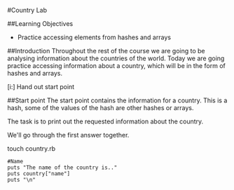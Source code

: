   #Country Lab

##Learning Objectives
  - Practice accessing elements from hashes and arrays

##Introduction
Throughout the rest of the course we are going to be analysing information about the countries of the world. Today we are going practice accessing information about a country, which will be in the form of hashes and arrays.


[i:] Hand out start point

##Start point
The start point contains the information for a country.  This is a hash, some of the values of the hash are other hashes or arrays.

The task is to print out the requested information about the country.

We'll go through the first answer together.

touch country.rb
```
#Name
puts "The name of the country is.."
puts country["name"]
puts "\n"
```
